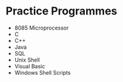 # Practice Programmes #

- 8085 Microprocessor
- C
- C++
- Java
- SQL
- Unix Shell
- Visual Basic
- Windows Shell Scripts
